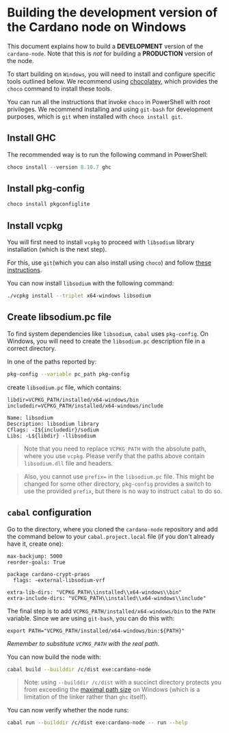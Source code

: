 # Building the development version of the Cardano node on Windows

This document explains how to build a __DEVELOPMENT__ version of the `cardano-node`.
Note that this is *not* for building a __PRODUCTION__ version of the node. 

To start building on `Windows`, you will need to install and configure specific tools outlined below. We recommend using [chocolatey](https://chocolatey.org), which provides the `choco` command to install these tools.  

You can run all the instructions that invoke `choco` in PowerShell with root privileges. We recommend installing and using `git-bash` for development purposes, which is `git` when installed with `choco install git`.

## Install GHC

The recommended way is to run the following command in PowerShell:

```PowerShell
choco install --version 8.10.7 ghc
```

## Install pkg-config

```PowerShell
choco install pkgconfiglite
```

## Install vcpkg

You will first need to install `vcpkg` to proceed with `libsodium` library installation (which is the next step). 

For this, use `git`(which you can also install using `choco`) and follow [these
instructions](https://github.com/microsoft/vcpkg#quick-start-windows).

You can now install `libsodium` with the following command:
```bash
./vcpkg install --triplet x64-windows libsodium
```

## Create libsodium.pc file

To find system dependencies like `libsodium`, `cabal` uses `pkg-config`. On Windows, you will need to create the `libsodium.pc` description file in a correct
directory.

In one of the paths reported by:
```bash
pkg-config --variable pc_path pkg-config
```
create `libsodium.pc` file, which contains:

```
libdir=VCPKG_PATH/installed/x64-windows/bin
includedir=VCPKG_PATH/installed/x64-windows/include

Name: libsodium
Description: libsodium library
Cflags: -I${includedir}/sodium
Libs: -L${libdir} -llibsodium
```
> Note that you need to replace `VCPKG_PATH` with the
absolute path, where you use `vcpkg`. Please verify that the paths above contain
`libsodium.dll` file and headers.

> Also, you cannot use `prefix=` in the `libsodium.pc` file. This might be changed for
some other directory, `pkg-config` provides a switch to use the provided
`prefix`, but there is no way to instruct `cabal` to do so.

## `cabal` configuration

Go to the directory, where you cloned the `cardano-node` repository and add the command below
to your `cabal.project.local` file (if you don't already have it, create one):

```
max-backjump: 5000
reorder-goals: True

package cardano-crypt-praos
  flags: -external-libsodium-vrf

extra-lib-dirs: "VCPKG_PATH\\installed\\x64-windows\\bin"
extra-include-dirs: "VCPKG_PATH\\installed\\x64-windows\\include"
```

The final step is to add `VCPKG_PATH/installed/x64-windows/bin` to the `PATH`
variable. Since we are using `git-bash`, you can do this with: 

```
export PATH="VCPKG_PATH/installed/x64-windows/bin:${PATH}"
```
*Remember to substitute `VCPKG_PATH` with the real path.*

You can now build the node with:

```bash
cabal build --builddir /c/dist exe:cardano-node
```
> Note: using `--builddir /c/dist` with a succinct directory protects you
from exceeding the [maximal path
size](https://docs.microsoft.com/en-us/windows/win32/fileio/maximum-file-path-limitation)
on Windows (which is a limitation of the linker rather than `ghc` itself).

You can now verify whether the node runs: 
```bash
cabal run --builddir /c/dist exe:cardano-node -- run --help
```
